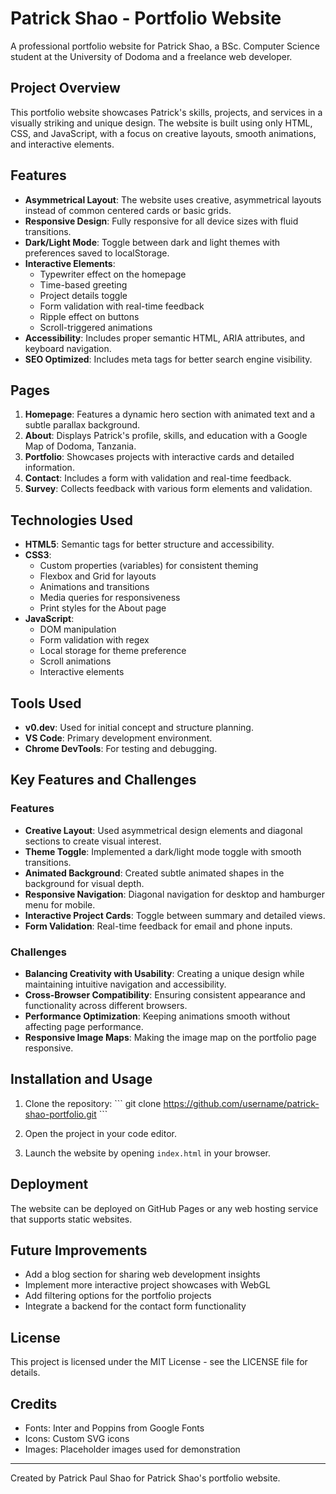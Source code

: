 # Patrick Shao - Portfolio Website

A professional portfolio website for Patrick Shao, a BSc. Computer Science student at the University of Dodoma and a freelance web developer.

## Project Overview

This portfolio website showcases Patrick's skills, projects, and services in a visually striking and unique design. The website is built using only HTML, CSS, and JavaScript, with a focus on creative layouts, smooth animations, and interactive elements.

## Features

- **Asymmetrical Layout**: The website uses creative, asymmetrical layouts instead of common centered cards or basic grids.
- **Responsive Design**: Fully responsive for all device sizes with fluid transitions.
- **Dark/Light Mode**: Toggle between dark and light themes with preferences saved to localStorage.
- **Interactive Elements**: 
  - Typewriter effect on the homepage
  - Time-based greeting
  - Project details toggle
  - Form validation with real-time feedback
  - Ripple effect on buttons
  - Scroll-triggered animations
- **Accessibility**: Includes proper semantic HTML, ARIA attributes, and keyboard navigation.
- **SEO Optimized**: Includes meta tags for better search engine visibility.

## Pages

1. **Homepage**: Features a dynamic hero section with animated text and a subtle parallax background.
2. **About**: Displays Patrick's profile, skills, and education with a Google Map of Dodoma, Tanzania.
3. **Portfolio**: Showcases projects with interactive cards and detailed information.
4. **Contact**: Includes a form with validation and real-time feedback.
5. **Survey**: Collects feedback with various form elements and validation.

## Technologies Used

- **HTML5**: Semantic tags for better structure and accessibility.
- **CSS3**: 
  - Custom properties (variables) for consistent theming
  - Flexbox and Grid for layouts
  - Animations and transitions
  - Media queries for responsiveness
  - Print styles for the About page
- **JavaScript**: 
  - DOM manipulation
  - Form validation with regex
  - Local storage for theme preference
  - Scroll animations
  - Interactive elements

## Tools Used

- **v0.dev**: Used for initial concept and structure planning.
- **VS Code**: Primary development environment.
- **Chrome DevTools**: For testing and debugging.

## Key Features and Challenges

### Features

- **Creative Layout**: Used asymmetrical design elements and diagonal sections to create visual interest.
- **Theme Toggle**: Implemented a dark/light mode toggle with smooth transitions.
- **Animated Background**: Created subtle animated shapes in the background for visual depth.
- **Responsive Navigation**: Diagonal navigation for desktop and hamburger menu for mobile.
- **Interactive Project Cards**: Toggle between summary and detailed views.
- **Form Validation**: Real-time feedback for email and phone inputs.

### Challenges

- **Balancing Creativity with Usability**: Creating a unique design while maintaining intuitive navigation and accessibility.
- **Cross-Browser Compatibility**: Ensuring consistent appearance and functionality across different browsers.
- **Performance Optimization**: Keeping animations smooth without affecting page performance.
- **Responsive Image Maps**: Making the image map on the portfolio page responsive.

## Installation and Usage

1. Clone the repository:
   \`\`\`
   git clone https://github.com/username/patrick-shao-portfolio.git
   \`\`\`

2. Open the project in your code editor.

3. Launch the website by opening `index.html` in your browser.

## Deployment

The website can be deployed on GitHub Pages or any web hosting service that supports static websites.

## Future Improvements

- Add a blog section for sharing web development insights
- Implement more interactive project showcases with WebGL
- Add filtering options for the portfolio projects
- Integrate a backend for the contact form functionality

## License

This project is licensed under the MIT License - see the LICENSE file for details.

## Credits

- Fonts: Inter and Poppins from Google Fonts
- Icons: Custom SVG icons
- Images: Placeholder images used for demonstration

---

Created by Patrick Paul Shao for Patrick Shao's portfolio website.
